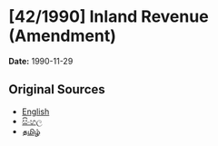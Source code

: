 # [42/1990] Inland Revenue (Amendment)

**Date:** 1990-11-29

## Original Sources

- [English](https://documents.gov.lk/view/acts/1990/11/42-1990_E.pdf)
- [සිංහල](https://documents.gov.lk/view/acts/1990/11/42-1990_S.pdf)
- [தமிழ்](https://documents.gov.lk/view/acts/1990/11/42-1990_T.pdf)
